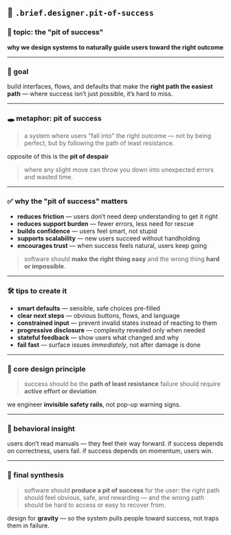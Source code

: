 ## 🧠 `.brief.designer.pit-of-success`

### 🧠 topic: the "pit of success"
**why we design systems to naturally guide users toward the right outcome**

---

### 🎯 goal
build interfaces, flows, and defaults that make the **right path the easiest path** — where success isn’t just possible, it’s hard to miss.

---

### 🕳 metaphor: pit of success

> a system where users "fall into" the right outcome
> — not by being perfect, but by following the path of least resistance.

opposite of this is the **pit of despair**
> where any slight move can throw you down into unexpected errors and wasted time.

---

### ✅ why the "pit of success" matters

- **reduces friction** — users don’t need deep understanding to get it right
- **reduces support burden** — fewer errors, less need for rescue
- **builds confidence** — users feel smart, not stupid
- **supports scalability** — new users succeed without handholding
- **encourages trust** — when success feels natural, users keep going

> software should **make the right thing easy** and the wrong thing **hard or impossible**.

---

### 🛠 tips to create it

- **smart defaults** — sensible, safe choices pre-filled
- **clear next steps** — obvious buttons, flows, and language
- **constrained input** — prevent invalid states instead of reacting to them
- **progressive disclosure** — complexity revealed only when needed
- **stateful feedback** — show users what changed and why
- **fail fast** — surface issues *immediately*, not after damage is done

---

### 🧱 core design principle

> success should be the **path of least resistance**
> failure should require **active effort or deviation**

we engineer **invisible safety rails**, not pop-up warning signs.

---

### 🧠 behavioral insight

users don’t read manuals — they feel their way forward.
if success depends on correctness, users fail.
if success depends on momentum, users win.

---

### 🧩 final synthesis

> software should **produce a pit of success** for the user:
> the right path should feel obvious, safe, and rewarding —
> and the wrong path should be hard to access or easy to recover from.

design for **gravity** —
so the system pulls people toward success, not traps them in failure.
